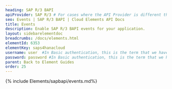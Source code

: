 ```yaml
---
heading: SAP R/3 BAPI
apiProvider: SAP R/3 # For cases where the API Provider is different than the element name. e;g;, ServiceNow vs. ServiceNow Oauth
seo: Events | SAP R/3 BAPI | Cloud Elements API Docs
title: Events
description: Enable SAP R/3 BAPI events for your application.
layout: sidebarelementdoc
breadcrumbs: /docs/elements.html
elementId: 6353
elementKey: saps4hanacloud
username: user  #In Basic authentication, this is the term that we have mapped to our "username" parameter
password: password #In Basic authentication, this is the term that we have mapped to our "password" parameter
parent: Back to Element Guides
order: 25
---
```


{% include Elements/sapbapi/events.md%}

